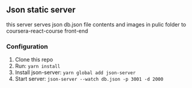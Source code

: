 ## Json static server

this server serves json db.json file contents and images in pulic folder
to coursera-react-course front-end

### Configuration

1. Clone this repo
2. Run: ``yarn install``
3. Install json-server: ``yarn global add json-server``
3. Start server: ``json-server --watch db.json -p 3001 -d 2000``
